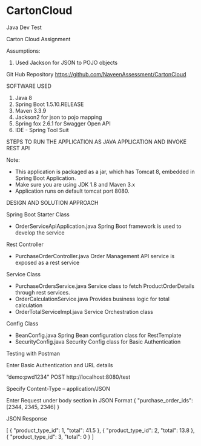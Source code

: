 # CartonCloud
Java Dev Test

Carton Cloud Assignment

Assumptions:
1.	Used Jackson for JSON to POJO objects

Git Hub Repository
https://github.com/NaveenAssessment/CartonCloud

SOFTWARE USED
1. Java 8 
2. Spring Boot 1.5.10.RELEASE 
3. Maven 3.3.9 
4. Jackson2 for json to pojo mapping
5. Spring fox  2.6.1 for Swagger Open API
6. IDE - Spring Tool Suit


STEPS TO RUN THE APPLICATION AS JAVA APPLICATION AND INVOKE REST API

Note:
- This application is packaged as a jar, which has Tomcat 8, embedded in
Spring Boot Application.
- Make sure you are using JDK 1.8 and Maven 3.x
- Application runs on default tomcat port 8080. 

DESIGN AND SOLUTION APPROACH 

Spring Boot Starter Class
- OrderServiceApiApplication.java Spring Boot framework is used to develop the service

Rest Controller
- PurchaseOrderController.java Order Management API service is exposed as a rest service

Service Class
-	PurchaseOrdersService.java Service class to fetch ProductOrderDetails through rest services.
-	OrderCalculationService.java Provides business logic for total calculation
-	OrderTotalServiceImpl.java Service Orchestration class

Config Class
-	BeanConfig.java Spring Bean configuration class for RestTemplate
-	SecurityConfig.java Security Config class for Basic Authentication



Testing with Postman

Enter Basic Authentication and URL details 

“demo:pwd1234”
POST http://localhost:8080/test


Specify Content-Type – application/JSON


Enter Request under body section in JSON Format
{ "purchase_order_ids": [2344, 2345, 2346] }


 

JSON Response

[
    {
        "product_type_id": 1,
        "total": 41.5
    },
    {
        "product_type_id": 2,
        "total": 13.8
    },
    {
        "product_type_id": 3,
        "total": 0
    }
]
